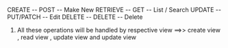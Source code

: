 CREATE -- POST -- Make New
RETRIEVE -- GET -- List / Search
UPDATE -- PUT/PATCH -- Edit
DELETE -- DELETE -- Delete



1. All these operations will be handled by respective view  ==>> create view , read view , update view and update view 